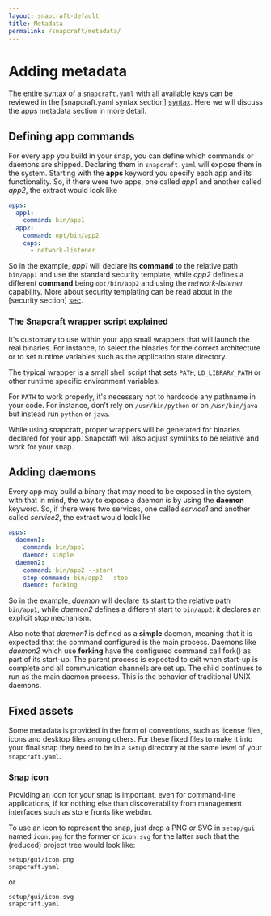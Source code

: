 ```yaml
---
layout: snapcraft-default
title: Metadata
permalink: /snapcraft/metadata/
---
```

# Adding metadata

The entire syntax of a `snapcraft.yaml` with all available keys can be
reviewed in the [snapcraft.yaml syntax section] [syntax]. Here we will
discuss the apps metadata section in more detail.

## Defining app commands

For every app you build in your snap, you can define which commands or
daemons are shipped. Declaring them in `snapcraft.yaml` will expose them in
the system. Starting with the **apps** keyword you specify each app and its
functionality. So, if there were two apps, one called *app1* and another
called *app2*, the extract would look like

```yaml
apps:
  app1:
    command: bin/app1
  app2:
    command: opt/bin/app2
    caps:
      - network-listener
```

So in the example, *app1* will declare its **command** to the relative path
`bin/app1` and use the standard security template, while *app2* defines a
different **command** being `opt/bin/app2` and using the *network-listener*
capability. More about security templating can be read about in the
[security section] [sec].


### The Snapcraft wrapper script explained

It's customary to use within your app small wrappers that will launch the
real binaries. For instance, to select the binaries for the correct
architecture or to set runtime variables such as the application state
directory.

The typical wrapper is a small shell script that sets `PATH`,
`LD_LIBRARY_PATH` or other runtime specific environment variables.

For `PATH` to work properly, it's necessary not to hardcode any pathname in
your code. For instance, don’t rely on `/usr/bin/python` or on
`/usr/bin/java` but instead run `python` or `java`.

While using snapcraft, proper wrappers will be generated for binaries
declared for your app. Snapcraft will also adjust symlinks to be relative
and work for your snap.


## Adding daemons

Every app may build a binary that may need to be exposed in the system, with
that in mind, the way to expose a daemon is by using the **daemon**
keyword. So, if there were two services, one called *service1* and another
called *service2*, the extract would look like

```yaml
apps:
  daemon1:
    command: bin/app1
    daemon: simple
  daemon2:
    command: bin/app2 --start
    stop-command: bin/app2 --stop
    daemon: forking
```

So in the example, *daemon* will declare its start to the relative path
`bin/app1`, while *daemon2* defines a different start to `bin/app2`: it
declares an explicit stop mechanism.

Also note that *daemon1* is defined as a **simple** daemon, meaning that it
is expected that the command configured is the main process. Daemons like
*daemon2* which use **forking** have the configured command call fork() as
part of its start-up. The parent process is expected to exit when start-up is
complete and all communication channels are set up. The child continues to
run as the main daemon process. This is the behavior of traditional UNIX
daemons.


## Fixed assets

Some metadata is provided in the form of conventions, such as license files,
icons and desktop files among others. For these fixed files to make it into
your final snap they need to be in a `setup` directory at the same level of
your `snapcraft.yaml`.

### Snap icon

Providing an icon for your snap is important, even for command-line
applications, if for nothing else than discoverability from management
interfaces such as store fronts like webdm.

To use an icon to represent the snap, just drop a PNG or SVG in `setup/gui`
named `icon.png` for the former or `icon.svg` for the latter such that the
(reduced) project tree would look like:

    setup/gui/icon.png
    snapcraft.yaml

or

    setup/gui/icon.svg
    snapcraft.yaml


[sec]: https://developer.ubuntu.com/snappy/guides/security-policy/
[syntax]: snapcraft-syntax
